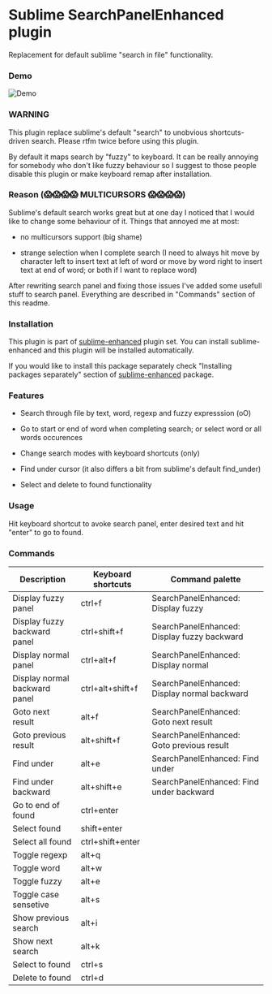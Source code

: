 # Sublime SearchPanelEnhanced plugin

Replacement for default sublime "search in file" functionality.


### Demo

![Demo](https://raw.github.com/shagabutdinov/sublime-search-panel-enhanced/master/demo/demo.gif "Demo")


### WARNING

This plugin replace sublime's default "search" to unobvious shortcuts-driven
search. Please rtfm twice before using this plugin.

By default it maps search by "fuzzy" to keyboard. It can be really annoying for
somebody who don't like fuzzy behaviour so I suggest to those people disable
this plugin or make keyboard remap after installation.


### Reason (:scream::scream::scream::scream: MULTICURSORS :scream::scream::scream::scream:)

Sublime's default search works great but at one day I noticed that I would like
to change some behaviour of it. Things that annoyed me at most:

- no multicursors support (big shame)

- strange selection when I complete search (I need to always hit move by
character left to insert text at left of word or move by word right to
insert text at end of word; or both if I want to replace word)

After rewriting search panel and fixing those issues I've added some usefull
stuff to search panel. Everything are described in "Commands" section of this
readme.


### Installation

This plugin is part of [sublime-enhanced](http://github.com/shagabutdinov/sublime-enhanced)
plugin set. You can install sublime-enhanced and this plugin will be installed
automatically.

If you would like to install this package separately check "Installing packages
separately" section of [sublime-enhanced](http://github.com/shagabutdinov/sublime-enhanced)
package.


### Features

- Search through file by text, word, regexp and fuzzy expresssion (oO)

- Go to start or end of word when completing search; or select word or all words
  occurences

- Change search modes with keyboard shortcuts (only)

- Find under cursor (it also differs a bit from sublime's default find_under)

- Select and delete to found functionality


### Usage

Hit keyboard shortcut to avoke search panel, enter desired text and hit "enter"
to go to found.


### Commands

| Description                   | Keyboard shortcuts | Command palette                              |
|-------------------------------|--------------------|----------------------------------------------|
| Display fuzzy panel           | ctrl+f             | SearchPanelEnhanced: Display fuzzy           |
| Display fuzzy backward panel  | ctrl+shift+f       | SearchPanelEnhanced: Display fuzzy backward  |
| Display normal panel          | ctrl+alt+f         | SearchPanelEnhanced: Display normal          |
| Display normal backward panel | ctrl+alt+shift+f   | SearchPanelEnhanced: Display normal backward |
| Goto next result              | alt+f              | SearchPanelEnhanced: Goto next result        |
| Goto previous result          | alt+shift+f        | SearchPanelEnhanced: Goto previous result    |
| Find under                    | alt+e              | SearchPanelEnhanced: Find under              |
| Find under backward           | alt+shift+e        | SearchPanelEnhanced: Find under backward     |
| Go to end of found            | ctrl+enter         |                                              |
| Select found                  | shift+enter        |                                              |
| Select all found              | ctrl+shift+enter   |                                              |
| Toggle regexp                 | alt+q              |                                              |
| Toggle word                   | alt+w              |                                              |
| Toggle fuzzy                  | alt+e              |                                              |
| Toggle case sensetive         | alt+s              |                                              |
| Show previous search          | alt+i              |                                              |
| Show next search              | alt+k              |                                              |
| Select to found               | ctrl+s             |                                              |
| Delete to found               | ctrl+d             |                                              |